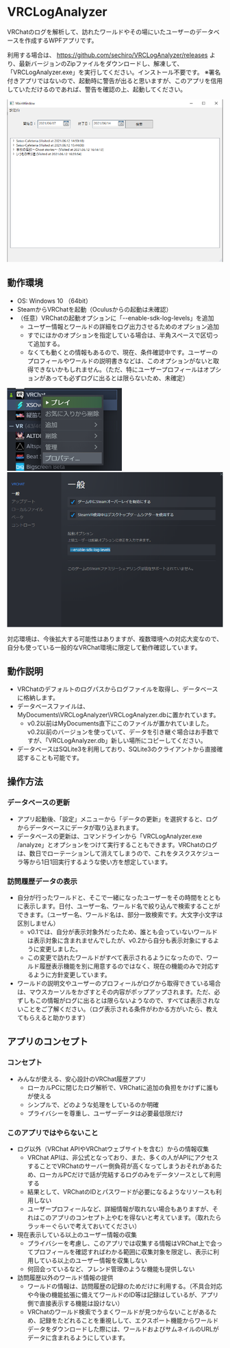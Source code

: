 # VRCLogAnalyzer
VRChatのログを解析して、訪れたワールドやその場にいたユーザーのデータベースを作成するWPFアプリです。

利用する場合は、 https://github.com/sechiro/VRCLogAnalyzer/releases より、最新バージョンのZipファイルをダウンロードし、解凍して、「VRCLogAnalyzer.exe」を実行してください。インストール不要です。
※署名付きアプリではないので、起動時に警告が出ると思いますが、このアプリを信用していただけるのであれば、警告を確認の上、起動してください。


![動作画面](docs/img/MainWindow.png "メイン画面")


## 動作環境

- OS: Windows 10 （64bit）
- SteamからVRChatを起動（Oculusからの起動は未確認）
- （任意）VRChatの起動オプションに「--enable-sdk-log-levels」を追加
  - ユーザー情報とワールドの詳細をログ出力させるためのオプション追加
  - すでにほかのオプションを指定している場合は、半角スペースで区切って追加する。
  - なくても動くとの情報もあるので、現在、条件確認中です。ユーザーのプロフィールやワールドの説明書きなどは、このオプションがないと取得できないかもしれません。（ただ、特にユーザープロフィールはオプションがあっても必ずログに出るとは限らないため、未確定）

![VRChatプロパティを開く](docs/img/vrcproperty.png "VRChatプロパティ")
![オプションに --enable-sdk-log-levels を追加](docs/img/enable-sdk-log-levels.png "VRChatオプション")

対応環境は、今後拡大する可能性はありますが、複数環境への対応大変なので、自分も使っている一般的なVRChat環境に限定して動作確認しています。

## 動作説明

- VRChatのデフォルトのログパスからログファイルを取得し、データベースに格納します。
- データベースファイルは、MyDocuments\VRCLogAnalyzer\VRCLogAnalyzer.dbに置かれています。
  - v0.2以前はMyDocuments直下にこのファイルが置かれていました。v0.2以前のバージョンを使っていて、データを引き継ぐ場合はお手数ですが、「VRCLogAnalyzer.db」新しい場所にコピーしてください。
- データベースはSQLite3を利用しており、SQLite3のクライアントから直接確認することも可能です。


## 操作方法

### データベースの更新

- アプリ起動後、「設定」メニューから「データの更新」を選択すると、ログからデータベースにデータが取り込まれます。
- データベースの更新は、コマンドラインから「VRCLogAnalyzer.exe /analyze」とオプションをつけて実行することもできます。VRChatのログは、数日でローテーションして消えてしまうので、これをタスクスケジューラ等から1日1回実行するような使い方を想定しています。

### 訪問履歴データの表示

- 自分が行ったワールドと、そこで一緒になったユーザーをその時間をとともに表示します。日付、ユーザー名、ワールド名で絞り込んで検索することができます。（ユーザー名、ワールド名は、部分一致検索です。大文字小文字は区別しません）
  - v0.1では、自分が表示対象外だったため、誰とも会っていないワールドは表示対象に含まれませんでしたが、v0.2から自分も表示対象にするように変更しました。
  - この変更で訪れたワールドがすべて表示されるようになったので、ワールド履歴表示機能を別に用意するのではなく、現在の機能のみで対応するように方針変更しています。
- ワールドの説明文やユーザーのプロフィールがログから取得できている場合は、マウスカーソルをかざすとその内容がポップアップされます。ただ、必ずしもこの情報がログに出るとは限らないようなので、すべては表示されないことをご了解ください。（ログ表示される条件がわかる方がいたら、教えてもらえると助かります）


## アプリのコンセプト

### コンセプト

- みんなが使える、安心設計のVRChat履歴アプリ
  - ローカルPCに閉じたログ解析で、VRChatに追加の負担をかけずに誰もが使える
  - シンプルで、どのような処理をしているのか明確
  - プライバシーを尊重し、ユーザーデータは必要最低限だけ


### このアプリではやらないこと

- ログ以外（VRChat APIやVRChatウェブサイトを含む）からの情報収集
  - VRChat APIは、非公式となっており、また、多くの人がAPIにアクセスすることでVRChatのサーバー側負荷が高くなってしまうおそれがあるため、ローカルPCだけで話が完結するログのみをデータソースとして利用する
  - 結果として、VRChatのIDとパスワードが必要になるようなリソースも利用しない
  - ユーザープロフィールなど、詳細情報が取れない場合もありますが、それはこのアプリのコンセプト上やむを得ないと考えています。（取れたらラッキーぐらいで考えておいてください）
- 現在表示している以上のユーザー情報の収集
  - プライバシーを考慮し、このアプリでは収集する情報はVRChat上で会ってプロフィールを確認すればわかる範囲に収集対象を限定し、表示に利用している以上のユーザー情報を収集しない
  - 何回会っているなど、フレンド管理のような機能も提供しない
- 訪問履歴以外のワールド情報の提供
  - ワールドの情報は、訪問履歴の記録のためだけに利用する。（不具合対応や今後の機能拡張に備えてワールドのID等は記録はしているが、アプリ側で直接表示する機能は設けない）
  - VRChatのワールド検索でうまくワールドが見つからないことがあるため、記録をたどれることを重視しして、エクスポート機能からワールドデータをダウンロードした際には、ワールドおよびサムネイルのURLがデータに含まれるようにしています。


